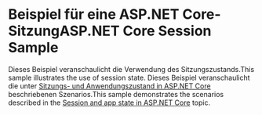 # <a name="aspnet-core-session-sample"></a><span data-ttu-id="ff8d5-101">Beispiel für eine ASP.NET Core-Sitzung</span><span class="sxs-lookup"><span data-stu-id="ff8d5-101">ASP.NET Core Session Sample</span></span>

<span data-ttu-id="ff8d5-102">Dieses Beispiel veranschaulicht die Verwendung des Sitzungszustands.</span><span class="sxs-lookup"><span data-stu-id="ff8d5-102">This sample illustrates the use of session state.</span></span> <span data-ttu-id="ff8d5-103">Dieses Beispiel veranschaulicht die unter [Sitzungs- und Anwendungszustand in ASP.NET Core](https://docs.microsoft.com/aspnet/core/fundamentals/app-state) beschriebenen Szenarios.</span><span class="sxs-lookup"><span data-stu-id="ff8d5-103">This sample demonstrates the scenarios described in the [Session and app state in ASP.NET Core](https://docs.microsoft.com/aspnet/core/fundamentals/app-state) topic.</span></span>
